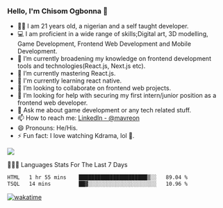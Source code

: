 ### Hello, I'm Chisom Ogbonna 👋
- 👦🏿 I am 21 years old, a nigerian and a self taught developer.
- 💻 I am proficient in a wide range of skills;Digital art, 3D modelling, Game Development, Frontend Web Development and Mobile Development.
- 🔭 I’m currently broadening my knowledge on frontend development tools and technologies(React.js, Next.js etc).
- 🌱 I’m currently mastering React.js.
- 🍃 I'm currently learning react native.
- 👯 I’m looking to collaborate on frontend web projects.
- 🤔 I’m looking for help with securing my first intern/junior position as a frontend web developer.
- 💬 Ask me about game development or any tech related stuff.
- 📫 How to reach me: [LinkedIn - @mavreon](https://www.linkedin.com/in/mavreon/)
- 😄 Pronouns: He/His.
- ⚡ Fun fact: I love watching Kdrama, lol 🤣.

<img src = "https://github-readme-stats.vercel.app/api?username=mavreon&&show_icons=true&title_color=ffffff&icon_color=bb2acf&text_color=daf7dc&bg_color=151515"/>

👨🏿‍💻 Languages Stats For The Last 7 Days

<!--START_SECTION:waka-->

```txt
HTML   1 hr 55 mins    ██████████████████████▒░░   89.04 %
TSQL   14 mins         ██▓░░░░░░░░░░░░░░░░░░░░░░   10.96 %
```

<!--END_SECTION:waka-->
[![wakatime](https://wakatime.com/badge/user/b3eff457-1de7-4ef9-9a2b-c8f23bae0969.svg)](https://wakatime.com/@b3eff457-1de7-4ef9-9a2b-c8f23bae0969)
